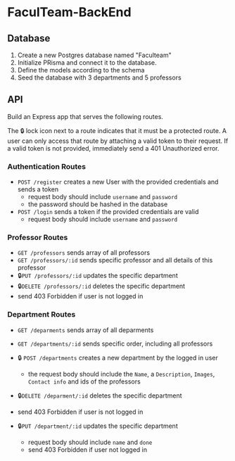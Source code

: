 # FaculTeam-BackEnd

## Database

1. Create a new Postgres database named "Faculteam"
2. Initialize PRisma and connect it to the database.
3. Define the models according to the schema
4. Seed the database with 3 departments and 5 professors

## API

Build an Express app that serves the following routes.

The 🔒 lock icon next to a route indicates that it must be a protected route. A user can only access that route by attaching a valid token to their request. If a valid token is not provided, immediately send a 401 Unauthorized error.

### Authentication Routes

- `POST /register` creates a new User with the provided credentials and sends a token
  - request body should include `username` and `password`
  - the password should be hashed in the database
- `POST /login` sends a token if the provided credentials are valid
  - request body should include `username` and `password`

### Professor Routes

- `GET /professors` sends array of all professors
- `GET /professors/:id` sends specific professor and all details of this professor
- 🔒`PUT /professors/:id` updates the specific department
- 🔒`DELETE /professors/:id` deletes the specific department
- send 403 Forbidden if user is not logged in

### Department Routes

- `GET /deparments` sends array of all deparments
- `GET /departments/:id` sends specific order, including all professors
- 🔒 `POST /departments` creates a new department by the logged in user

  - the request body should include the `Name`, a `Description`, `Images`, `Contact info` and ids of the professors

- 🔒`DELETE /deparment/:id` deletes the specific department
- send 403 Forbidden if user is not logged in
- 🔒`PUT /department/:id` updates the specific department
  - request body should include `name` and `done`
  - send 403 Forbidden if user not logged in
